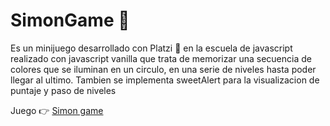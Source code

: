 # SimonGame 🧠
Es un minijuego desarrollado con Platzi 💚 en la escuela de javascript  realizado con javascript vanilla que trata de memorizar una secuencia de colores que se iluminan en un circulo, en una serie de niveles hasta poder llegar al ultimo. Tambien se implementa sweetAlert para la visualizacion de puntaje y paso de niveles

Juego 👉 [Simon game](https://osegueda.github.io/SimonGameJS/ "Simon game")